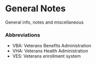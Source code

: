 # General Notes
General info, notes and miscellaneous 

### Abbreviations
- VBA: Veterans Benefits Administration
- VHA: Veterans Health Administration
- VES: Veterans enrollment system
